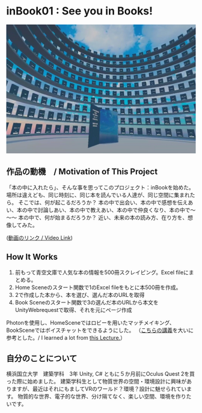 # inBook01 : See you in Books!

<p align="center">
  <img src="./Assets/ReadmeImages/ForReadme.jpg" width="738">
</p>

## 作品の動機　/ Motivation of This Project

「本の中に入れたら」、そんな事を思ってこのプロジェクト：inBookを始めた。
場所は違えども、同じ時刻に、同じ本を読んでいる人達が、同じ空間に集まれたら。
そこでは、何が起こるだろうか？
本の中で出会い、本の中で感想を伝えあい、本の中で討論しあい、本の中で教えあい、本の中で仲良くなり、本の中で～～～
本の中で、何が始まるだろうか？
近い、未来の本の読み方、在り方を、想像してみた。

([動画のリンク / Video Link](https://youtu.be/R1LSrxXduy0))

## How It Works
1.	前もって青空文庫で人気な本の情報を500冊スクレイピング。Excel fileにまとめる。
2.	Home Sceneのスタート関数で1のExcel fileをもとに本500冊を作成。
3.	2で作成した本から、本を選び、選んだ本のURLを取得
4.	Book Sceneのスタート関数で3の選んだ本のURLから本文をUnityWebrequestで取得、それを元にページ作成

Photonを使用し、HomeSceneではロビーを用いたマッチメイキング、BookSceneではボイスチャットをできるようにした。
（[こちらの講義](https://www.udemy.com/course/multiplayer-virtual-reality-vr-development-with-unity/)を大いに参考とした。/ I learned a lot from [this Lecture.](https://www.udemy.com/course/multiplayer-virtual-reality-vr-development-with-unity/)）

## 自分のことについて
横浜国立大学　建築学科　3年
Unity, C# ともに５か月前にOculus Quest 2を買った際に始めました。
建築学科生として物質世界の空間・環境設計に興味がありますが、最近はそれにもましてVRのワールド？環境？設計に魅せられています。
物質的な世界、電子的な世界、分け隔てなく、楽しい空間、環境を作りたいです。
